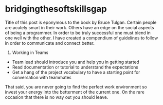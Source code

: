 # bridgingthesoftskillsgap

Title of this post is eponymous to the book by Bruce Tulgan.
Certain people are acutely smart in their work. Others have an edge on the social aspects of being a programmer. In order to be truly successful one must blend in one well with the other. I have created a compendium of guidelines to follow in order to communicate and connect better.

1. Working in Teams
* Team lead should introduce you and help you in getting started
* Read documentation or tutorial to understand the expectations
* Get a hang of the project vocabulary to have a starting point for conversation with teammates


That said, you are never going to find the perfect work environment so invest your energy into the betterment of the current one. On the rare occasion that there is no way out you should leave.
